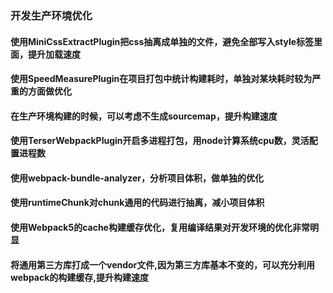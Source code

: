 ### 开发生产环境优化
#### 使用MiniCssExtractPlugin把css抽离成单独的文件，避免全部写入style标签里面，提升加载速度
#### 使用SpeedMeasurePlugin在项目打包中统计构建耗时，单独对某块耗时较为严重的方面做优化
#### 在生产环境构建的时候，可以考虑不生成sourcemap，提升构建速度
#### 使用TerserWebpackPlugin开启多进程打包，用node计算系统cpu数，灵活配置进程数
#### 使用webpack-bundle-analyzer，分析项目体积，做单独的优化
#### 使用runtimeChunk对chunk通用的代码进行抽离，减小项目体积
#### 使用Webpack5的cache构建缓存优化，复用编译结果对开发环境的优化非常明显
#### 将通用第三方库打成一个vendor文件,因为第三方库基本不变的，可以充分利用webpack的构建缓存,提升构建速度
